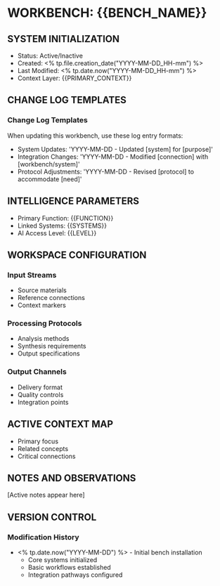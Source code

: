 # WORKBENCH: {{BENCH_NAME}}

## SYSTEM INITIALIZATION
- Status: Active/Inactive
- Created: <% tp.file.creation_date("YYYY-MM-DD_HH-mm") %>
- Last Modified: <% tp.date.now("YYYY-MM-DD_HH-mm") %>
- Context Layer: {{PRIMARY_CONTEXT}}

## CHANGE LOG TEMPLATES
### Change Log Templates
When updating this workbench, use these log entry formats:
- System Updates: 'YYYY-MM-DD - Updated [system] for [purpose]'
- Integration Changes: 'YYYY-MM-DD - Modified [connection] with [workbench/system]'
- Protocol Adjustments: 'YYYY-MM-DD - Revised [protocol] to accommodate [need]'

## INTELLIGENCE PARAMETERS
- Primary Function: {{FUNCTION}}
- Linked Systems: {{SYSTEMS}}
- AI Access Level: {{LEVEL}}

## WORKSPACE CONFIGURATION
### Input Streams
- Source materials
- Reference connections
- Context markers

### Processing Protocols
- Analysis methods
- Synthesis requirements
- Output specifications

### Output Channels
- Delivery format
- Quality controls
- Integration points

## ACTIVE CONTEXT MAP
- Primary focus
- Related concepts
- Critical connections

## NOTES AND OBSERVATIONS
[Active notes appear here]

## VERSION CONTROL
### Modification History
- <% tp.date.now("YYYY-MM-DD") %> - Initial bench installation
  - Core systems initialized
  - Basic workflows established
  - Integration pathways configured